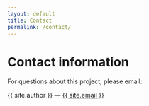```yaml
---
layout: default
title: Contact
permalink: /contact/
---
```


# Contact information

For questions about this project, please email: <p>{{ site.author }} — <a href="mailto:{{ site.email }}">{{ site.email }}</a></p>
